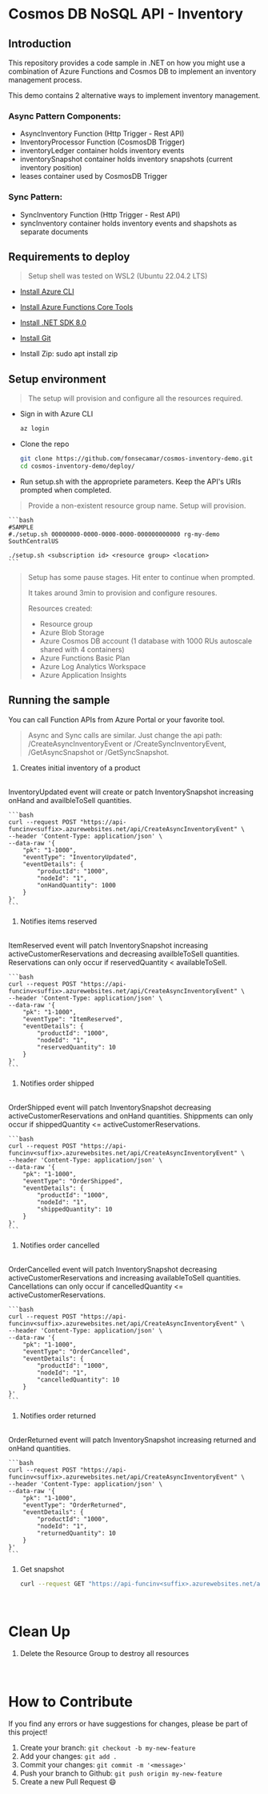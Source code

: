 # Cosmos DB NoSQL API - Inventory

## Introduction

This repository provides a code sample in .NET on how you might use a combination of Azure Functions and Cosmos DB to implement an inventory management process.

This demo contains 2 alternative ways to implement inventory management.

### Async Pattern Components:
- AsyncInventory Function (Http Trigger - Rest API)
- InventoryProcessor Function (CosmosDB Trigger)
- inventoryLedger container holds inventory events
- inventorySnapshot container holds inventory snapshots (current inventory position)
- leases container used by CosmosDB Trigger

### Sync Pattern:
- SyncInventory Function (Http Trigger - Rest API)
- syncInventory container holds inventory events and shapshots as separate documents

## Requirements to deploy
> Setup shell was tested on WSL2 (Ubuntu 22.04.2 LTS)

* <a href="https://learn.microsoft.com/en-us/cli/azure/install-azure-cli-linux?pivots=apt#option-1-install-with-one-command" target="_blank">Install Azure CLI</a>

* <a href="https://learn.microsoft.com/en-us/azure/azure-functions/functions-run-local?tabs=v4%2Clinux%2Ccsharp%2Cportal%2Cbash#install-the-azure-functions-core-tools" target="_blank">Install Azure Functions Core Tools</a>

* <a href="https://learn.microsoft.com/en-us/dotnet/core/install/linux-ubuntu#install-the-sdk" target="_blank">Install .NET SDK 8.0</a>

* <a href="https://git-scm.com/download/linux" target="_blank">Install Git</a>

* Install Zip: sudo apt install zip

## Setup environment

> The setup will provision and configure all the resources required.

* Sign in with Azure CLI

    ```bash
    az login
    ```

* Clone the repo
    ```bash
    git clone https://github.com/fonsecamar/cosmos-inventory-demo.git
    cd cosmos-inventory-demo/deploy/
    ```

* Run setup.sh with the appropriete parameters. Keep the API's URIs prompted when completed.
> Provide a non-existent resource group name. Setup will provision.

    ```bash
    #SAMPLE
    #./setup.sh 00000000-0000-0000-0000-000000000000 rg-my-demo SouthCentralUS

    ./setup.sh <subscription id> <resource group> <location>
    ```
> Setup has some pause stages. Hit enter to continue when prompted. 
> 
> It takes around 3min to provision and configure resoures.
>
> Resources created:
> - Resource group
> - Azure Blob Storage
> - Azure Cosmos DB account (1 database with 1000 RUs autoscale shared with 4 containers)
> - Azure Functions Basic Plan
> - Azure Log Analytics Workspace
> - Azure Application Insights

## Running the sample

You can call Function APIs from Azure Portal or your favorite tool.
> Async and Sync calls are similar. Just change the api path: /CreateAsyncInventoryEvent or /CreateSyncInventoryEvent, /GetAsyncSnapshot or /GetSyncSnapshot.

1. Creates initial inventory of a product
</br>
InventoryUpdated event will create or patch InventorySnapshot increasing onHand and availbleToSell quantities.

    ```bash
    curl --request POST "https://api-funcinv<suffix>.azurewebsites.net/api/CreateAsyncInventoryEvent" \
    --header 'Content-Type: application/json' \
    --data-raw '{
        "pk": "1-1000",
        "eventType": "InventoryUpdated",
        "eventDetails": {
            "productId": "1000",
            "nodeId": "1",
            "onHandQuantity": 1000
        }
    }'
    ```

1. Notifies items reserved
</br>
ItemReserved event will patch InventorySnapshot increasing activeCustomerReservations and decreasing availbleToSell quantities. Reservations can only occur if reservedQuantity < availableToSell.

    ```bash
    curl --request POST "https://api-funcinv<suffix>.azurewebsites.net/api/CreateAsyncInventoryEvent" \
    --header 'Content-Type: application/json' \
    --data-raw '{
        "pk": "1-1000",
        "eventType": "ItemReserved",
        "eventDetails": {
            "productId": "1000",
            "nodeId": "1",
            "reservedQuantity": 10
        }
    }'
    ```

1. Notifies order shipped
</br>
OrderShipped event will patch InventorySnapshot decreasing activeCustomerReservations and onHand quantities. Shippments can only occur if shippedQuantity <= activeCustomerReservations.

    ```bash
    curl --request POST "https://api-funcinv<suffix>.azurewebsites.net/api/CreateAsyncInventoryEvent" \
    --header 'Content-Type: application/json' \
    --data-raw '{
        "pk": "1-1000",
        "eventType": "OrderShipped",
        "eventDetails": {
            "productId": "1000",
            "nodeId": "1",
            "shippedQuantity": 10
        }
    }'
    ```
1. Notifies order cancelled
</br>
OrderCancelled event will patch InventorySnapshot decreasing activeCustomerReservations and increasing availableToSell quantities. Cancellations can only occur if cancelledQuantity <= activeCustomerReservations.

    ```bash
    curl --request POST "https://api-funcinv<suffix>.azurewebsites.net/api/CreateAsyncInventoryEvent" \
    --header 'Content-Type: application/json' \
    --data-raw '{
        "pk": "1-1000",
        "eventType": "OrderCancelled",
        "eventDetails": {
            "productId": "1000",
            "nodeId": "1",
            "cancelledQuantity": 10
        }
    }'
    ```

1. Notifies order returned
</br>
OrderReturned event will patch InventorySnapshot increasing returned and onHand quantities.

    ```bash
    curl --request POST "https://api-funcinv<suffix>.azurewebsites.net/api/CreateAsyncInventoryEvent" \
    --header 'Content-Type: application/json' \
    --data-raw '{
        "pk": "1-1000",
        "eventType": "OrderReturned",
        "eventDetails": {
            "productId": "1000",
            "nodeId": "1",
            "returnedQuantity": 10
        }
    }'
    ```

1. Get snapshot

    ```bash
    curl --request GET "https://api-funcinv<suffix>.azurewebsites.net/api/GetAsyncSnapshot/1-1000"
    ```

<br/>

# Clean Up

1. Delete the Resource Group to destroy all resources

<br/>

# How to Contribute

If you find any errors or have suggestions for changes, please be part of this project!

1. Create your branch: `git checkout -b my-new-feature`
2. Add your changes: `git add .`
3. Commit your changes: `git commit -m '<message>'`
4. Push your branch to Github: `git push origin my-new-feature`
5. Create a new Pull Request 😄
